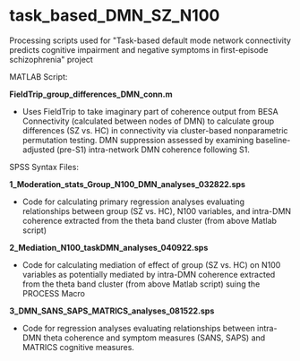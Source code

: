 # task_based_DMN_SZ_N100
Processing scripts used for "Task-based default mode network connectivity predicts cognitive impairment and negative symptoms in first-episode schizophrenia" project

MATLAB Script:

**FieldTrip_group_differences_DMN_conn.m**
- Uses FieldTrip to take imaginary part of coherence output from BESA Connectivity (calculated between nodes of DMN) to calculate group differences (SZ vs. HC) in connectivity via cluster-based nonparametric permutation testing. DMN suppression assessed by examining baseline-adjusted (pre-S1) intra-network DMN coherence following S1.

SPSS Syntax Files:

**1_Moderation_stats_Group_N100_DMN_analyses_032822.sps**
- Code for calculating primary regression analyses evaluating relationships between group (SZ vs. HC), N100 variables, and intra-DMN coherence extracted from the theta band cluster (from above Matlab script)

**2_Mediation_N100_taskDMN_analyses_040922.sps**
- Code for calculating mediation of effect of group (SZ vs. HC) on N100 variables as potentially mediated by intra-DMN coherence extracted from the theta band cluster (from above Matlab script) suing the PROCESS Macro

**3_DMN_SANS_SAPS_MATRICS_analyses_081522.sps**
- Code for regression analyses evaluating relationships between intra-DMN theta coherence and symptom measures (SANS, SAPS) and MATRICS cognitive measures.
